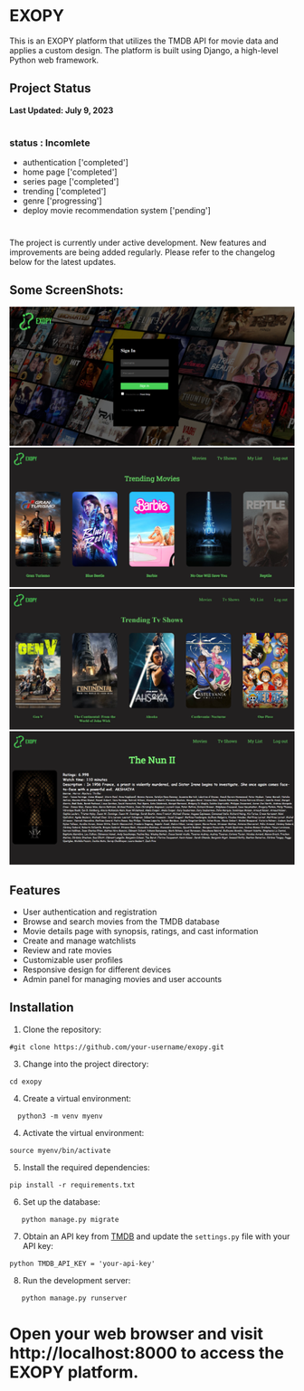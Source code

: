 # EXOPY

This is an EXOPY platform that utilizes the TMDB API for movie data and applies a custom design. The platform is built using Django, a high-level Python web framework.

## Project Status

**Last Updated: July 9, 2023**
#
### status : Incomlete 
* authentication ['completed']  
* home page  ['completed']
* series page ['completed']
* trending ['completed']
* genre ['progressing']
* deploy movie recommendation system ['pending']
#
The project is currently under active development. New features and improvements are being added regularly. Please refer to the changelog below for the latest updates.

## Some ScreenShots:
![Log-in](images/Log_in.png)
![Homepage](images/home_page.png)
![Series Page](images/Tv_show.png)
![Info Page](images/info.png)



## Features

- User authentication and registration
- Browse and search movies from the TMDB database
- Movie details page with synopsis, ratings, and cast information
- Create and manage watchlists
- Review and rate movies
- Customizable user profiles
- Responsive design for different devices
- Admin panel for managing movies and user accounts

## Installation

1. Clone the repository:
```
#git clone https://github.com/your-username/exopy.git
```
3. Change into the project directory:
```
cd exopy
```
4. Create a virtual environment:
```
  python3 -m venv myenv
```

4. Activate the virtual environment:
```
source myenv/bin/activate
```
5. Install the required dependencies:
```
pip install -r requirements.txt
```

6. Set up the database:
```
   python manage.py migrate
```


7. Obtain an API key from [TMDB](https://www.themoviedb.org/) and update the `settings.py` file with your API key:

```
python TMDB_API_KEY = 'your-api-key'

```

8. Run the development server:

```
   python manage.py runserver
```
# Open your web browser and visit http://localhost:8000 to access the EXOPY platform.
